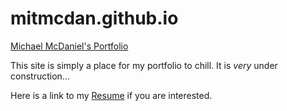 # mitmcdan.github.io

[Michael McDaniel's Portfolio](https://mitmcdan.github.io/) 

This site is simply a place for my portfolio to chill. It is <i>very</i> under construction...

Here is a link to my [Resume](otherPages/Resources/Resume.pdf) if you are interested.
